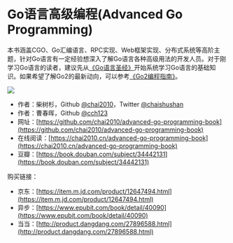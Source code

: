 # Go语言高级编程(Advanced Go Programming)

本书涵盖CGO、Go汇编语言、RPC实现、Web框架实现、分布式系统等高阶主题，针对Go语言有一定经验想深入了解Go语言各种高级用法的开发人员。对于刚学习Go语言的读者，建议先从[《Go语言圣经》](https://github.com/golang-china/gopl-zh)开始系统学习Go语言的基础知识。如果希望了解Go2的最新动向，可以参考[《Go2编程指南》](https://github.com/chai2010/go2-book)。

![](cover-20190714.jpg)

- 作者：柴树杉，Github [@chai2010](https://github.com/chai2010)，Twitter [@chaishushan](https://twitter.com/chaishushan)
- 作者：曹春晖，Github [@cch123](https://github.com/cch123)
- 网址：[https://github.com/chai2010/advanced-go-programming-book](https://github.com/chai2010/advanced-go-programming-book)
- 在线阅读：[https://chai2010.cn/advanced-go-programming-book](https://chai2010.cn/advanced-go-programming-book)
- 豆瓣：[https://book.douban.com/subject/34442131](https://book.douban.com/subject/34442131)

购买链接：

- 京东：[https://item.m.jd.com/product/12647494.html](https://item.m.jd.com/product/12647494.html)
- 异步：[https://www.epubit.com/book/detail/40090](https://www.epubit.com/book/detail/40090)
- 当当：[http://product.dangdang.com/27896588.html](http://product.dangdang.com/27896588.html)

